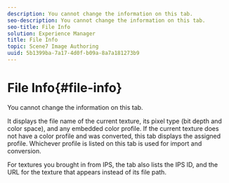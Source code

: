 ```yaml
---
description: You cannot change the information on this tab.
seo-description: You cannot change the information on this tab.
seo-title: File Info
solution: Experience Manager
title: File Info
topic: Scene7 Image Authoring
uuid: 5b1399ba-7a17-4d0f-b09a-8a7a181273b9
---
```


# File Info{#file-info}

You cannot change the information on this tab.

It displays the file name of the current texture, its pixel type (bit depth and color space), and any embedded color profile. If the current texture does not have a color profile and was converted, this tab displays the assigned profile. Whichever profile is listed on this tab is used for import and conversion.

For textures you brought in from IPS, the tab also lists the IPS ID, and the URL for the texture that appears instead of its file path. 
